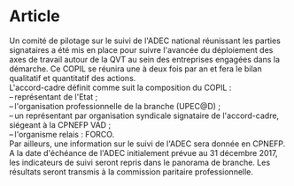 # Article

  
Un comité de pilotage sur le suivi de l'ADEC national réunissant les parties signataires a été mis en place pour suivre l'avancée du déploiement des axes de travail autour de la QVT au sein des entreprises engagées dans la démarche. Ce COPIL se réunira une à deux fois par an et fera le bilan qualitatif et quantitatif des actions.  
L'accord-cadre définit comme suit la composition du COPIL :  
– représentant de l'Etat ;  
– l'organisation professionnelle de la branche (UPEC@D) ;  
– un représentant par organisation syndicale signataire de l'accord-cadre, siégeant à la CPNEFP VAD ;  
– l'organisme relais : FORCO.  
Par ailleurs, une information sur le suivi de l'ADEC sera donnée en CPNEFP.  
A la date d'échéance de l'ADEC initialement prévue au 31 décembre 2017, les indicateurs de suivi seront repris dans le panorama de branche. Les résultats seront transmis à la commission paritaire professionnelle.

